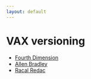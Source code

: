 ```yaml
---
layout: default
---
```

# VAX versioning
* [Fourth Dimension](/assignments/Fourth%20Dimension.html)
* [Allen Bradley](/assignments/Allen%20Bradley.html)
* [Racal Redac](/assignments/Racal%20Redac.html)
